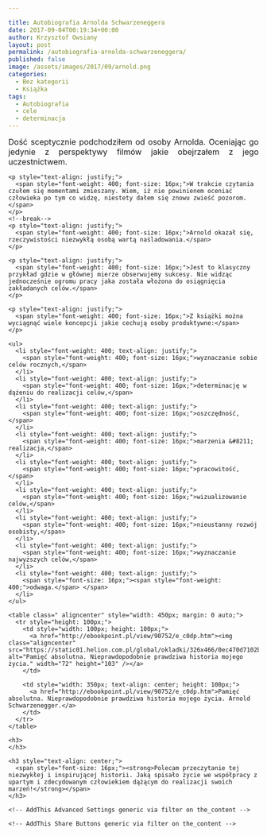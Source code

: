 ```yaml
---

title: Autobiografia Arnolda Schwarzeneggera
date: 2017-09-04T00:19:34+00:00
author: Krzysztof Owsiany
layout: post
permalink: /autobiografia-arnolda-schwarzeneggera/
published: false
image: /assets/images/2017/09/arnold.png
categories:
  - Bez kategorii
  - Książka
tags:
  - Autobiografia
  - cele
  - determinacja
---
```

<div id="dslc-theme-content">
  <div id="dslc-theme-content-inner">
    <p style="text-align: justify;">
      <span style="font-weight: 400; font-size: 16px;">Dość sceptycznie podchodziłem od osoby Arnolda. Oceniając go jedynie z perspektywy filmów jakie obejrzałem z jego uczestnictwem. </span>
    </p>
    
    <p style="text-align: justify;">
      <span style="font-weight: 400; font-size: 16px;">W trakcie czytania czułem się momentami zmieszany. Wiem, iż nie powinienem oceniać człowieka po tym co widzę, niestety dałem się znowu zwieść pozorom. </span>
    </p>
    <!--break-->
    <p style="text-align: justify;">
      <span style="font-weight: 400; font-size: 16px;">Arnold okazał się, rzeczywistości niezwykłą osobą wartą naśladowania.</span>
    </p>
    
    <p style="text-align: justify;">
      <span style="font-weight: 400; font-size: 16px;">Jest to klasyczny przykład gdzie w głównej mierze obserwujemy sukcesy. Nie widząc jednocześnie ogromu pracy jaka została włożona do osiągnięcia zakładanych celów.</span>
    </p>
    
    <p style="text-align: justify;">
      <span style="font-weight: 400; font-size: 16px;">Z książki można wyciągnąć wiele koncepcji jakie cechują osoby produktywne:</span>
    </p>
    
    <ul>
      <li style="font-weight: 400; text-align: justify;">
        <span style="font-weight: 400; font-size: 16px;">wyznaczanie sobie celów rocznych,</span>
      </li>
      <li style="font-weight: 400; text-align: justify;">
        <span style="font-weight: 400; font-size: 16px;">determinację w dążeniu do realizacji celów,</span>
      </li>
      <li style="font-weight: 400; text-align: justify;">
        <span style="font-weight: 400; font-size: 16px;">oszczędność,</span>
      </li>
      <li style="font-weight: 400; text-align: justify;">
        <span style="font-weight: 400; font-size: 16px;">marzenia &#8211; realizacja,</span>
      </li>
      <li style="font-weight: 400; text-align: justify;">
        <span style="font-weight: 400; font-size: 16px;">pracowitość,</span>
      </li>
      <li style="font-weight: 400; text-align: justify;">
        <span style="font-weight: 400; font-size: 16px;">wizualizowanie celów,</span>
      </li>
      <li style="font-weight: 400; text-align: justify;">
        <span style="font-weight: 400; font-size: 16px;">nieustanny rozwój osobisty,</span>
      </li>
      <li style="font-weight: 400; text-align: justify;">
        <span style="font-weight: 400; font-size: 16px;">wyznaczanie najwyższych celów,</span>
      </li>
      <li style="font-weight: 400; text-align: justify;">
        <span style="font-size: 16px;"><span style="font-weight: 400;">odwaga.</span> </span>
      </li>
    </ul>
    
    <table class=" aligncenter" style="width: 450px; margin: 0 auto;">
      <tr style="height: 100px;">
        <td style="width: 100px; height: 100px;">
          <a href="http://ebookpoint.pl/view/90752/e_c0dp.htm"><img class="aligncenter" src="https://static01.helion.com.pl/global/okladki/326x466/0ec470d7102b93516012ee4849dc3a41,e_c0dp.jpg" alt="Pamięć absolutna. Nieprawdopodobnie prawdziwa historia mojego życia." width="72" height="103" /></a>
        </td>
        
        <td style="width: 350px; text-align: center; height: 100px;">
          <a href="http://ebookpoint.pl/view/90752/e_c0dp.htm">Pamięć absolutna. Nieprawdopodobnie prawdziwa historia mojego życia. Arnold Schwarzenegger.</a>
        </td>
      </tr>
    </table>
    
    <h3>
    </h3>
    
    <h3 style="text-align: center;">
      <span style="font-size: 16px;"><strong>Polecam przeczytanie tej niezwykłej i inspirującej historii. Jaką spisało życie we współpracy z upartym i zdecydowanym człowiekiem dążącym do realizacji swoich marzeń!</strong></span>
    </h3>
    
    <!-- AddThis Advanced Settings generic via filter on the_content -->
    
    <!-- AddThis Share Buttons generic via filter on the_content -->
  </div>
</div>